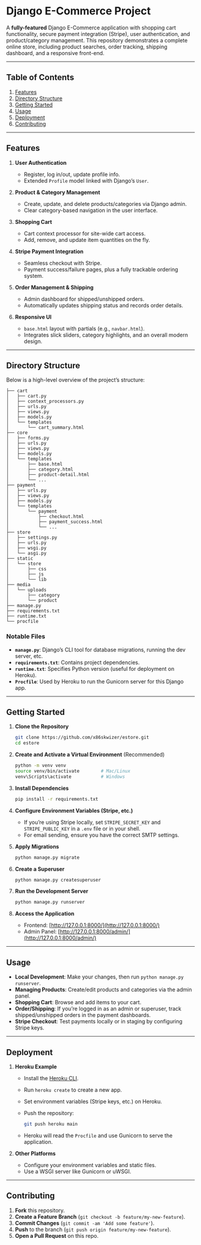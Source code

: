# Django E-Commerce Project

A **fully-featured** Django E-Commerce application with shopping cart functionality, secure payment integration (Stripe), user authentication, and product/category management. This repository demonstrates a complete online store, including product searches, order tracking, shipping dashboard, and a responsive front-end.

---

## Table of Contents

1. [Features](#features)
2. [Directory Structure](#directory-structure)
3. [Getting Started](#getting-started)
4. [Usage](#usage)
5. [Deployment](#deployment)
6. [Contributing](#contributing)

---

## Features

1. **User Authentication**  
   - Register, log in/out, update profile info.  
   - Extended `Profile` model linked with Django’s `User`.

2. **Product & Category Management**  
   - Create, update, and delete products/categories via Django admin.  
   - Clear category-based navigation in the user interface.

3. **Shopping Cart**  
   - Cart context processor for site-wide cart access.  
   - Add, remove, and update item quantities on the fly.

4. **Stripe Payment Integration**  
   - Seamless checkout with Stripe.  
   - Payment success/failure pages, plus a fully trackable ordering system.

5. **Order Management & Shipping**  
   - Admin dashboard for shipped/unshipped orders.  
   - Automatically updates shipping status and records order details.

6. **Responsive UI**  
   - `base.html` layout with partials (e.g., `navbar.html`).  
   - Integrates slick sliders, category highlights, and an overall modern design.

---

## Directory Structure

Below is a high-level overview of the project’s structure:

```
├── cart
│   ├── cart.py
│   ├── context_processors.py
│   ├── urls.py
│   ├── views.py
│   ├── models.py
│   └── templates
│       └── cart_summary.html
├── core
│   ├── forms.py
│   ├── urls.py
│   ├── views.py
│   ├── models.py
│   └── templates
│       ├── base.html
│       ├── category.html
│       ├── product-detail.html
│       └── ...
├── payment
│   ├── urls.py
│   ├── views.py
│   ├── models.py
│   └── templates
│       └── payment
│           ├── checkout.html
│           ├── payment_success.html
│           └── ...
├── store
│   ├── settings.py
│   ├── urls.py
│   ├── wsgi.py
│   └── asgi.py
├── static
│   └── store
│       ├── css
│       ├── js
│       └── lib
├── media
│   └── uploads
│       ├── category
│       └── product
├── manage.py
├── requirements.txt
├── runtime.txt
└── procfile
```

### Notable Files

- **`manage.py`**: Django’s CLI tool for database migrations, running the dev server, etc.
- **`requirements.txt`**: Contains project dependencies.
- **`runtime.txt`**: Specifies Python version (useful for deployment on Heroku).
- **`Procfile`**: Used by Heroku to run the Gunicorn server for this Django app.

---

## Getting Started

1. **Clone the Repository**

   ```bash
   git clone https://github.com/x86skwizer/estore.git
   cd estore
   ```

2. **Create and Activate a Virtual Environment** (Recommended)

   ```bash
   python -m venv venv
   source venv/bin/activate        # Mac/Linux
   venv\Scripts\activate           # Windows
   ```

3. **Install Dependencies**

   ```bash
   pip install -r requirements.txt
   ```

4. **Configure Environment Variables (Stripe, etc.)**  
   - If you’re using Stripe locally, set `STRIPE_SECRET_KEY` and `STRIPE_PUBLIC_KEY` in a `.env` file or in your shell.  
   - For email sending, ensure you have the correct SMTP settings.

5. **Apply Migrations**

   ```bash
   python manage.py migrate
   ```

6. **Create a Superuser**

   ```bash
   python manage.py createsuperuser
   ```

7. **Run the Development Server**

   ```bash
   python manage.py runserver
   ```

8. **Access the Application**  
   - Frontend: [http://127.0.0.1:8000/](http://127.0.0.1:8000/)  
   - Admin Panel: [http://127.0.0.1:8000/admin/](http://127.0.0.1:8000/admin/)

---

## Usage

- **Local Development**: Make your changes, then run `python manage.py runserver`.  
- **Managing Products**: Create/edit products and categories via the admin panel.  
- **Shopping Cart**: Browse and add items to your cart.  
- **Order/Shipping**: If you’re logged in as an admin or superuser, track shipped/unshipped orders in the payment dashboards.  
- **Stripe Checkout**: Test payments locally or in staging by configuring Stripe keys.

---

## Deployment

1. **Heroku Example**  
   - Install the [Heroku CLI](https://devcenter.heroku.com/articles/heroku-cli).  
   - Run `heroku create` to create a new app.  
   - Set environment variables (Stripe keys, etc.) on Heroku.  
   - Push the repository:

     ```bash
     git push heroku main
     ```

   - Heroku will read the `Procfile` and use Gunicorn to serve the application.

2. **Other Platforms**  
   - Configure your environment variables and static files.  
   - Use a WSGI server like Gunicorn or uWSGI.

---

## Contributing

1. **Fork** this repository.  
2. **Create a Feature Branch** (`git checkout -b feature/my-new-feature`).  
3. **Commit Changes** (`git commit -am 'Add some feature'`).  
4. **Push** to the branch (`git push origin feature/my-new-feature`).  
5. **Open a Pull Request** on this repo.
